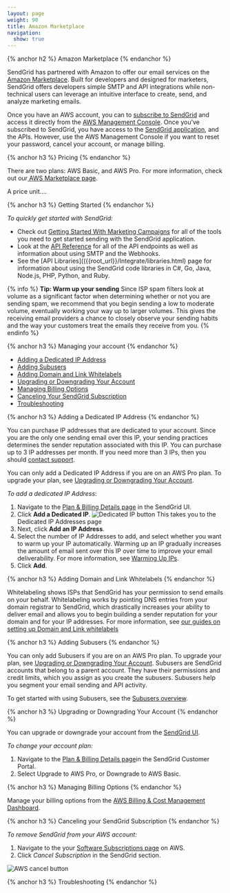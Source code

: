 ```yaml
---
layout: page
weight: 90
title: Amazon Marketplace
navigation:
  show: true
---
```


{% anchor h2 %}
Amazon Marketplace
{% endanchor %}

SendGrid has partnered with Amazon to offer our email services on the [Amazon Marketplace](https://console.aws.amazon.com/). Built for developers and designed for marketers, SendGrid offers developers simple SMTP and API integrations while non-technical users can leverage an intuitive interface to create, send, and analyze marketing emails.

Once you have an AWS account, you can to [subscribe to SendGrid](https://aws.amazon.com/marketplace/pp/B074CQY6KB) and access it directly from the [AWS Management Console](https://console.aws.amazon.com/). Once you’ve subscribed to SendGrid, you have access to the [SendGrid application](https://app.sendgrid.com/), and the APIs. However, use the AWS Management Console if you want to reset your password, cancel your account, or manage billing.

{% anchor h3 %}
Pricing
{% endanchor %}

There are two plans: AWS Basic, and AWS Pro. For more information, check out our[ AWS Marketplace page](https://aws.amazon.com/marketplace/pp/B074CQY6KB).

A price unit….

{% anchor h3 %}
Getting Started
{% endanchor %}

*To quickly get started with SendGrid:*
* Check out [Getting Started With Marketing Campaigns]({{root_url}}/User_Guide/Marketing_Campaigns/getting_started.html) for all of the tools you need to get started sending with the SendGrid application.
* Look at the [API Reference]({{root_url}}/API_Reference/api_v3.html) for all of the API endpoints as well as information about using SMTP and the Webhooks.
* See the [API Libraries](({{root_url}}/Integrate/libraries.html) page for information about using the SendGrid code libraries in C#, Go, Java, Node.js, PHP, Python, and Ruby.

{% info %}
**Tip: Warm up your sending**
Since ISP spam filters look at volume as a significant factor when determining whether or not you are sending spam, we recommend that you begin sending a low to moderate volume, eventually working your way up to larger volumes. This gives the receiving email providers a chance to closely observe your sending habits and the way your customers treat the emails they receive from you.
{% endinfo %}

{% anchor h3 %}
Managing your account
{% endanchor %}

- [Adding a Dedicated IP Address](#-Adding-a-Dedicated-IP-Address)
- [Adding Subusers](#-Adding-Subusers)
- [Adding Domain and Link Whitelabels](#-Adding-Domain-and-Link-Whitelabels)
- [Upgrading or Downgrading Your Account](#-Upgrading-or-Downgrading-Your-Account)
- [Managing Billing Options](#-Managing-Billing-Options)
- [Canceling Your SendGrid Subscription](#-Canceling-Your-SendGrid-Subscription)
- [Troubleshooting](#-Troubleshooting)

{% anchor h3 %}
Adding a Dedicated IP Address
{% endanchor %}

You can purchase IP addresses that are dedicated to your account. Since you are the only one sending email over this IP, your sending practices determines the sender reputation associated with this IP. You can purchase up to 3 IP addresses per month. If you need more than 3 IPs, then you should [contact support](https://support.sendgrid.com/hc/en-us).

You can only add a Dedicated IP Address if you are on an AWS Pro plan. To upgrade your plan, see [Upgrading or Downgrading Your Account](#-Upgrading-or-Downgrading-Your-Account).

*To add a dedicated IP Address*:

1. Navigate to the [Plan & Billing Details page](https://app.sendgrid.com/settings/billing) in the SendGrid UI.
1. Click **Add a Dedicated IP**. 
   ![]({{root_url}}/images/dedicated_ip_button.png "Dedicated IP button")
   This takes you to the Dedicated IP Addresses page 
1. Next, click **Add an IP Address**.
1. Select the number of IP Addresses to add, and select whether you want to warm up your IP automatically. Warming up an IP gradually increases the amount of email sent over this IP over time to improve your email deliverability. For more information, see [Warming Up IPs]({{root_url}}/Classroom/Deliver/Delivery_Introduction/warming_up_ips.html).
1. Click **Add**.

{% anchor h3 %}
Adding Domain and Link Whitelabels 
{% endanchor %}

Whitelabeling shows ISPs that SendGrid has your permission to send emails on your behalf. Whitelabeling works by pointing DNS entries from your domain registrar to SendGrid, which drastically increases your ability to deliver email and allows you to begin building a sender reputation for your domain and for your IP addresses. For more information, see [our guides on setting up Domain and Link whitelabels]({{root_url}}/User_Guide/Settings/Whitelabel/index.html)

{% anchor h3 %}
Adding Subusers
{% endanchor %}

You can only add Subusers if you are on an AWS Pro plan. To upgrade your plan, see [Upgrading or Downgrading Your Account](#-Upgrading-or-Downgrading-Your-Account). Subusers are SendGrid accounts that belong to a parent account. They have their permissions and credit limits, which you assign as you create the subusers. Subusers help you segment your email sending and API activity.

To get started with using Subusers, see the [Subusers overview]({{root_url}}/User_Guide/Settings/Subusers/index.html).

{% anchor h3 %}
Upgrading or Downgrading Your Account
{% endanchor %}

You can upgrade or downgrade your account from the [SendGrid UI](https://app.sendgrid.com/settings/billing).

*To change your account plan:*

1. Navigate to the [Plan & Billing Details page](https://app.sendgrid.com/settings/billing)in the SendGrid Customer Portal.
1. Select Upgrade to AWS Pro, or Downgrade to AWS Basic. 

{% anchor h3 %}
Managing Billing Options
{% endanchor %}

Manage your billing options from the [AWS Billing & Cost Management Dashboard](https://console.aws.amazon.com/billing/).

{% anchor h3 %}
Canceling your SendGrid Subscription
{% endanchor %}

*To remove SendGrid from your AWS account:*

1. Navigate to the your [Software Subscriptions page](https://aws.amazon.com/marketplace/library?productType=saas&ref_=lbr_tab_saas) on AWS.
1. Click *Cancel Subscription* in the SendGrid section.
            
![]({{root_url}}/images/aws_cancel.png "AWS cancel button")

{% anchor h3 %}
Troubleshooting
{% endanchor %}